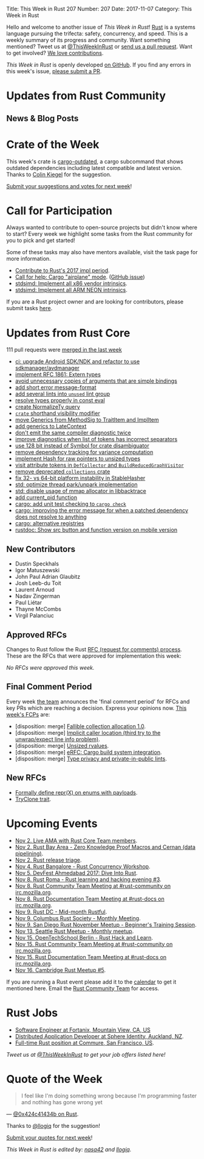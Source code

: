 Title: This Week in Rust 207
Number: 207
Date: 2017-11-07
Category: This Week in Rust

Hello and welcome to another issue of *This Week in Rust*!
[Rust](http://rust-lang.org) is a systems language pursuing the trifecta: safety, concurrency, and speed.
This is a weekly summary of its progress and community.
Want something mentioned? Tweet us at [@ThisWeekInRust](https://twitter.com/ThisWeekInRust) or [send us a pull request](https://github.com/cmr/this-week-in-rust).
Want to get involved? [We love contributions](https://github.com/rust-lang/rust/blob/master/CONTRIBUTING.md).

*This Week in Rust* is openly developed [on GitHub](https://github.com/cmr/this-week-in-rust).
If you find any errors in this week's issue, [please submit a PR](https://github.com/cmr/this-week-in-rust/pulls).

# Updates from Rust Community

## News & Blog Posts

# Crate of the Week

This week's crate is [cargo-outdated](https://crates.io/crates/cargo-outdated), a cargo subcommand that shows outdated dependencies including latest compatible
and latest version. Thanks to [Colin Kiegel](https://users.rust-lang.org/u/colin_kiegel) for the suggestion.

[Submit your suggestions and votes for next week][submit_crate]!

[submit_crate]: https://users.rust-lang.org/t/crate-of-the-week/2704

# Call for Participation

Always wanted to contribute to open-source projects but didn't know where to start?
Every week we highlight some tasks from the Rust community for you to pick and get started!

Some of these tasks may also have mentors available, visit the task page for more information.

* [Contribute to Rust's 2017 impl period](https://www.rustaceans.org/findwork/impl).
* [Call for help: Cargo "airplane" mode](https://internals.rust-lang.org/t/call-for-help-cargo-airplane-mode/6134). ([GitHub issue](https://github.com/rust-lang/cargo/issues/4686))
* [stdsimd: Implement all x86 vendor intrinsics](https://github.com/rust-lang-nursery/stdsimd/issues/40).
* [stdsimd: Implement all ARM NEON intrinsics](https://github.com/rust-lang-nursery/stdsimd/issues/148).

If you are a Rust project owner and are looking for contributors, please submit tasks [here][guidelines].

[guidelines]: https://users.rust-lang.org/t/twir-call-for-participation/4821

# Updates from Rust Core

111 pull requests were [merged in the last week][merged]

[merged]: https://github.com/search?q=is%3Apr+org%3Arust-lang+is%3Amerged+merged%3A2017-10-23..2017-10-30

* [ci: upgrade Android SDK/NDK and refactor to use sdkmanager/avdmanager](https://github.com/rust-lang/rust/pull/45580)
* [implement RFC 1861: Extern types](https://github.com/rust-lang/rust/pull/44295)
* [avoid unnecessary copies of arguments that are simple bindings](https://github.com/rust-lang/rust/pull/45380)
* [add short error message-format](https://github.com/rust-lang/rust/pull/44636)
* [add several lints into `unused` lint group](https://github.com/rust-lang/rust/pull/45424)
* [resolve types properly in const eval](https://github.com/rust-lang/rust/pull/45488)
* [create NormalizeTy query](https://github.com/rust-lang/rust/pull/44984)
* [`crate` shorthand visibility modifier](https://github.com/rust-lang/rust/pull/45401)
* [move Generics from MethodSig to TraitItem and ImplItem](https://github.com/rust-lang/rust/pull/44766)
* [add generics to LateContext](https://github.com/rust-lang/rust/pull/45611)
* [don't emit the same compiler diagnostic twice](https://github.com/rust-lang/rust/pull/45519)
* [improve diagnostics when list of tokens has incorrect separators](https://github.com/rust-lang/rust/pull/45503)
* [use 128 bit instead of Symbol for crate disambiguator](https://github.com/rust-lang/rust/pull/45476)
* [remove dependency tracking for variance computation](https://github.com/rust-lang/rust/pull/45473)
* [implement Hash for raw pointers to unsized types](https://github.com/rust-lang/rust/pull/45483)
* [visit attribute tokens in `DefCollector` and `BuildReducedGraphVisitor`](https://github.com/rust-lang/rust/pull/45464)
* [remove deprecated `collections` crate](https://github.com/rust-lang/rust/pull/45446)
* [fix 32- vs 64-bit platform instability in StableHasher](https://github.com/rust-lang/rust/pull/45522)
* [std: optimize thread park/unpark implementation](https://github.com/rust-lang/rust/pull/45524)
* [std: disable usage of mmap allocator in libbacktrace ](https://github.com/rust-lang/rust/pull/45523)
* [add current_pid function](https://github.com/rust-lang/rust/pull/45059)
* [cargo: add unit test checking to `cargo check`](https://github.com/rust-lang/cargo/pull/4592)
* [cargo: improving the error message for when a patched dependency does not resolve to anything](https://github.com/rust-lang/cargo/pull/4607)
* [cargo: alternative registries](https://github.com/rust-lang/cargo/pull/4506)
* [rustdoc: Show src button and function version on mobile version ](https://github.com/rust-lang/rust/pull/45502)

## New Contributors

* Dustin Speckhals
* Igor Matuszewski
* John Paul Adrian Glaubitz
* Josh Leeb-du Toit
* Laurent Arnoud
* Nadav Zingerman
* Paul Liétar
* Thayne McCombs
* Virgil Palanciuc

## Approved RFCs

Changes to Rust follow the Rust [RFC (request for comments)
process](https://github.com/rust-lang/rfcs#rust-rfcs). These
are the RFCs that were approved for implementation this week:

*No RFCs were approved this week.*

## Final Comment Period

Every week [the team](https://www.rust-lang.org/team.html) announces the
'final comment period' for RFCs and key PRs which are reaching a
decision. Express your opinions now. [This week's FCPs][fcp] are:

[fcp]: https://github.com/rust-lang/rfcs/labels/final-comment-period

* [disposition: merge] [Fallible collection allocation 1.0](https://github.com/rust-lang/rfcs/pull/2116).
* [disposition: merge] [Implicit caller location (third try to the unwrap/expect line info problem)](https://github.com/rust-lang/rfcs/pull/2091).
* [disposition: merge] [Unsized rvalues](https://github.com/rust-lang/rfcs/pull/1909).
* [disposition: merge] [eRFC: Cargo build system integration](https://github.com/rust-lang/rfcs/pull/2136).
* [disposition: merge] [Type privacy and private-in-public lints](https://github.com/rust-lang/rfcs/pull/2145).

## New RFCs

* [Formally define repr(X) on enums with payloads](https://github.com/rust-lang/rfcs/pull/2195).
* [TryClone trait](https://github.com/rust-lang/rfcs/pull/2189).

# Upcoming Events

* [Nov  2. Live AMA with Rust Core Team members](https://hashnode.com/ama/with-rust-language-team-cj99mv7s101yw4rwtk5zntk8k).
* [Nov  2. Rust Bay Area - Zero Knowledge Proof Macros and Cernan (data pipelining)](https://www.meetup.com/Rust-Bay-Area/events/244156617/).
* [Nov  2. Rust release triage](https://internals.rust-lang.org/t/release-cycle-triage-proposal/3544).
* [Nov  4. Rust Bangalore - Rust Concurrency Workshop](https://www.meetup.com/rustox/events/240879563/).
* [Nov  5. DevFest Ahmedabad 2017: Dive Into Rust](http://devfest.gdgahmedabad.com/).
* [Nov  8. Rust Roma - Rust learning and hacking evening #3](https://www.meetup.com/Rust-Roma/events/244508431/).
* [Nov  8. Rust Community Team Meeting at #rust-community on irc.mozilla.org](https://chat.mibbit.com/?server=irc.mozilla.org&channel=%23rust-community).
* [Nov  8. Rust Documentation Team Meeting at #rust-docs on irc.mozilla.org](https://chat.mibbit.com/?server=irc.mozilla.org&channel=%23rust-docs).
* [Nov  9. Rust DC - Mid-month Rustful](https://www.meetup.com/RustDC/events/243672298/).
* [Nov  9. Columbus Rust Society - Monthly Meeting](https://www.meetup.com/columbus-rs/events/244164143/).
* [Nov  9. San Diego Rust November Meetup - Beginner's Training Session](https://www.meetup.com/San-Diego-Rust/events/244506375/).
* [Nov 13. Seattle Rust Meetup - Monthly meetup](https://www.meetup.com/Seattle-Rust-Meetup/events/244037662/).
* [Nov 15. OpenTechSchool Berlin - Rust Hack and Learn](https://www.meetup.com/opentechschool-berlin/events/244340757/).
* [Nov 15. Rust Community Team Meeting at #rust-community on irc.mozilla.org](https://chat.mibbit.com/?server=irc.mozilla.org&channel=%23rust-community).
* [Nov 15. Rust Documentation Team Meeting at #rust-docs on irc.mozilla.org](https://chat.mibbit.com/?server=irc.mozilla.org&channel=%23rust-docs).
* [Nov 16. Cambridge Rust Meetup #5](https://www.meetup.com/Cambridge-Rust-Meetup/events/244114730/).

If you are running a Rust event please add it to the [calendar] to get
it mentioned here. Email the [Rust Community Team][community] for access.

[calendar]: https://www.google.com/calendar/embed?src=apd9vmbc22egenmtu5l6c5jbfc%40group.calendar.google.com
[community]: mailto:community-team@rust-lang.org

# Rust Jobs

* [Software Engineer at Fortanix, Mountain View, CA, US](https://www.fortanix.com/company/careers/#engineer)
* [Distributed Application Developer at Sphere Identity, Auckland, NZ](https://nz.linkedin.com/jobs/view/distributed-application-developers---blockchain-at-sphere-identity-ltd-442432632).
* [Full-time Rust position at Commure, San Francisco, US](https://news.ycombinator.com/item?id=15387799).

*Tweet us at [@ThisWeekInRust](https://twitter.com/ThisWeekInRust) to get your job offers listed here!*

# Quote of the Week

> I feel like I'm doing something wrong because I'm programming faster and nothing has gone wrong yet

— [@0x424c41434b on Rust](https://twitter.com/0x424c41434b/status/923369121844043776).

Thanks to [@llogiq](https://twitter.com/llogiq/status/923431261523374081) for the suggestion!

[Submit your quotes for next week][submit]!

[submit]: http://users.rust-lang.org/t/twir-quote-of-the-week/328

*This Week in Rust is edited by: [nasa42](https://github.com/nasa42) and [llogiq](https://github.com/llogiq).*

